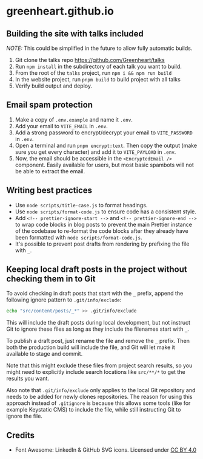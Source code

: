 # greenheart.github.io

## Building the site with talks included

_NOTE:_ This could be simplified in the future to allow fully automatic builds.

1. Git clone the talks repo https://github.com/Greenheart/talks
2. Run `npm install` in the subdirectory of each talk you want to build.
3. From the root of the `talks` project, run `npm i && npm run build`
4. In the website project, run `pnpm build` to build project with all talks
5. Verify build output and deploy.

## Email spam protection

1. Make a copy of `.env.example` and name it `.env`.
2. Add your email to `VITE_EMAIL` in `.env`.
3. Add a strong password to encrypt/decrypt your email to `VITE_PASSWORD` in `.env`.
4. Open a terminal and run `pnpm encrypt:text`. Then copy the output (make sure you get every character) and add it to `VITE_PAYLOAD` in `.env`.
5. Now, the email should be accessible in the `<EncryptedEmail />` component. Easily available for users, but most basic spambots will not be able to extract the email.

## Writing best practices

- Use `node scripts/title-case.js` to format headings.
- Use `node scripts/format-code.js` to ensure code has a consistent style.
- Add `<!-- prettier-ignore-start -->` and `<!-- prettier-ignore-end -->` to wrap code blocks in blog posts to prevent the main Prettier instance of the codebase to re-format the code blocks after they already have been formatted with `node scripts/format-code.js`.
- It's possible to prevent post drafts from rendering by prefixing the file with `_`.

## Keeping local draft posts in the project without checking them in to Git

To avoid checking in draft posts that start with the `_` prefix, append the following ignore pattern to `.git/info/exclude`:

```sh
echo "src/content/posts/_*" >> .git/info/exclude
```

This will include the draft posts during local development, but not instruct Git to ignore these files as long as they include the filenames start with `_`.

To publish a draft post, just rename the file and remove the `_` prefix. Then both the production build will include the file, and Git will let make it available to stage and commit.

Note that this might exclude these files from project search results, so you might need to explicitly include search locations like `src/**/*` to get the results you want.

Also note that `.git/info/exclude` only applies to the local Git repository and needs to be added for newly clones repositories. The reason for using this approach instead of `.gitignore` is because this allows some tools (like for example Keystatic CMS) to include the file, while still instructing Git to ignore the file.

## Credits

- Font Awesome: LinkedIn & GitHub SVG icons. Licensed under [CC BY 4.0](https://fontawesome.com/license)
